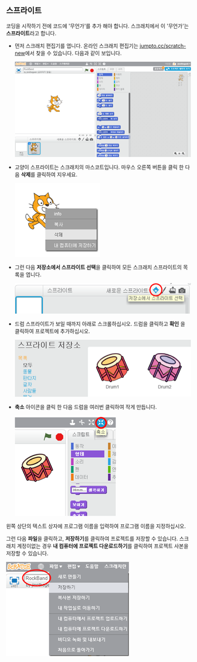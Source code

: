 ## 스프라이트

코딩을 시작하기 전에 코드에 '무언가'를 추가 해야 합니다. 스크래치에서 이 '무언가'는 **스프라이트**라고 합니다.

+ 먼저 스크래치 편집기를 엽니다. 온라인 스크래치 편집기는 <a href="http://jumpto.cc/scratch-new" target="_blank">jumpto.cc/scratch-new</a>에서 찾을 수 있습니다. 다음과 같이 보입니다.
    
    ![스크린 샷](images/band-scratch.png)

+ 고양이 스프라이트는 스크래치의 마스코트입니다. 마우스 오른쪽 버튼을 클릭 한 다음 **삭제**를 클릭하여 지우세요.
    
    ![스크린 샷](images/band-delete.png)

+ 그런 다음 **저장소에서 스프라이트 선택**을 클릭하여 모든 스크래치 스프라이트의 목록을 엽니다.
    
    ![스크린 샷](images/band-sprite-library.png)

+ 드럼 스프라이트가 보일 때까지 아래로 스크롤하십시오. 드럼을 클릭하고 **확인** 을 클릭하여 프로젝트에 추가하십시오.
    
    ![스크린 샷](images/band-sprite-drum.png)

+ **축소** 아이콘을 클릭 한 다음 드럼을 여러번 클릭하여 작게 만듭니다.
    
    ![스크린 샷](images/band-shrink.png)

왼쪽 상단의 텍스트 상자에 프로그램 이름을 입력하여 프로그램 이름을 지정하십시오.

그런 다음 **파일**을 클릭하고, **저장하기**를 클릭하여 프로젝트를 저장할 수 있습니다. 스크래치 계정이없는 경우 **내 컴퓨터에 프로젝트 다운로드하기**를 클릭하여 프로젝트 사본을 저장할 수 있습니다.

![스크린 샷](images/band-save.png)